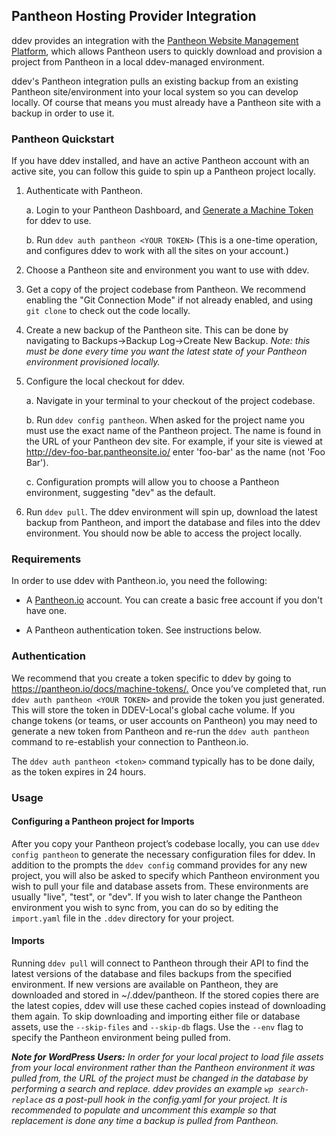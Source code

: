 ## Pantheon Hosting Provider Integration

ddev provides an integration with the [Pantheon Website Management Platform](https://pantheon.io/), which allows Pantheon users to quickly download and provision a project from Pantheon in a local ddev-managed environment.

ddev's Pantheon integration pulls an existing backup from an existing Pantheon site/environment into your local system so you can develop locally. Of course that means you must already have a Pantheon site with a backup in order to use it.

### Pantheon Quickstart

If you have ddev installed, and have an active Pantheon account with an active site, you can follow this guide to spin up a Pantheon project locally.

1. Authenticate with Pantheon.

    a. Login to your Pantheon Dashboard, and [Generate a Machine Token](https://pantheon.io/docs/machine-tokens/) for ddev to use.

    b. Run `ddev auth pantheon <YOUR TOKEN>` (This is a one-time operation, and configures ddev to work with all the sites on your account.)

2. Choose a Pantheon site and environment you want to use with ddev.

3. Get a copy of the project codebase from Pantheon. We recommend enabling the "Git Connection Mode" if not already enabled, and using `git clone` to check out the code locally.

4. Create a new backup of the Pantheon site. This can be done by navigating to Backups->Backup Log->Create New Backup. _Note: this must be done every time you want the latest state of your Pantheon environment provisioned locally._

5. Configure the local checkout for ddev.

    a. Navigate in your terminal to your checkout of the project codebase.

    b. Run `ddev config pantheon`. When asked for the project name you must use the exact name of the Pantheon project. The name is found in the URL of your Pantheon dev site. For example, if your site is viewed at <http://dev-foo-bar.pantheonsite.io/> enter 'foo-bar' as the name (not 'Foo Bar').

    c. Configuration prompts will allow you to choose a Pantheon environment, suggesting "dev" as the default.

6. Run `ddev pull`. The ddev environment will spin up, download the latest backup from Pantheon, and import the database and files into the ddev environment. You should now be able to access the project locally.

### Requirements

In order to use ddev with Pantheon.io, you need the following:

- A [Pantheon.io](https://pantheon.io/) account. You can create a basic free account if you don't have one.

- A Pantheon authentication token. See instructions below.

### Authentication

We recommend that you create a token specific to ddev by going to <https://pantheon.io/docs/machine-tokens/.> Once you’ve completed that, run `ddev auth pantheon <YOUR TOKEN>` and provide the token you just generated. This will store the token in DDEV-Local's global cache volume. If you change tokens (or teams, or user accounts on Pantheon) you may need to generate a new token from Pantheon and re-run the `ddev auth pantheon` command to re-establish your connection to Pantheon.io.

The `ddev auth pantheon <token>` command typically has to be done daily, as the token expires in 24 hours.

### Usage

#### Configuring a Pantheon project for Imports

After you copy your Pantheon project’s codebase locally, you can use `ddev config pantheon` to generate the necessary configuration files for ddev. In addition to the prompts the `ddev config` command provides for any new project, you will also be asked to specify which Pantheon environment you wish to pull your file and database assets from. These environments are usually "live", "test", or "dev". If you wish to later change the Pantheon environment you wish to sync from, you can do so by editing the `import.yaml` file in the `.ddev` directory for your project.

#### Imports

Running `ddev pull` will connect to Pantheon through their API to find the latest versions of the database and files backups from the specified environment. If new versions are available on Pantheon, they are downloaded and stored in ~/.ddev/pantheon. If the stored copies there are the latest copies, ddev will use these cached copies instead of downloading them again. To skip downloading and importing either file or database assets, use the `--skip-files` and `--skip-db` flags. Use the `--env` flag to specify the Pantheon environment being pulled from.

_**Note for WordPress Users:** In order for your local project to load file assets from your local environment rather than the Pantheon environment it was pulled from, the URL of the project must be changed in the database by performing a search and replace. ddev provides an example `wp search-replace` as a post-pull hook in the config.yaml for your project. It is recommended to populate and uncomment this example so that replacement is done any time a backup is pulled from Pantheon._
